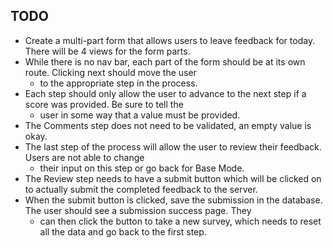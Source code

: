 ## TODO

- Create a multi-part form that allows users to leave feedback for today. There will be 4 views for the form parts.
- While there is no nav bar, each part of the form should be at its own route. Clicking next should move the user 
    - to the appropriate step in the process.
- Each step should only allow the user to advance to the next step if a score was provided. Be sure to tell the 
    - user in some way that a value must be provided.
- The Comments step does not need to be validated, an empty value is okay.
- The last step of the process will allow the user to review their feedback. Users are not able to change 
    - their input on this step or go back for Base Mode.
- The Review step needs to have a submit button which will be clicked on to actually submit the completed feedback to the server.
- When the submit button is clicked, save the submission in the database. The user should see a submission success page. They 
    - can then click the button to take a new survey, which needs to reset all the data and go back to the first step.

